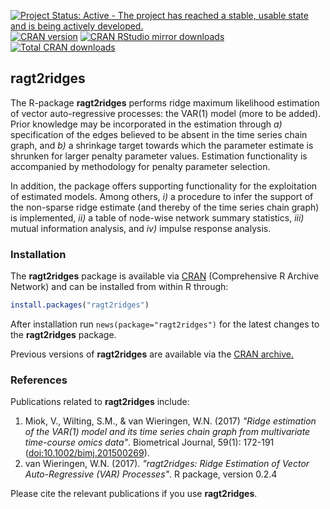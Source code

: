 [![Project Status: Active - The project has reached a stable, usable state and is being actively developed.](http://www.repostatus.org/badges/latest/active.svg)](http://www.repostatus.org/#active)
[![CRAN version](http://www.r-pkg.org/badges/version/ragt2ridges)](http://cran.r-project.org/package=ragt2ridges)
[![CRAN RStudio mirror downloads](http://cranlogs.r-pkg.org/badges/ragt2ridges)](http://cran.r-project.org/package=ragt2ridges/index.html)
[![Total CRAN downloads](http://cranlogs.r-pkg.org/badges/grand-total/ragt2ridges)](http://www.r-pkg.org/pkg/ragt2ridges)


**ragt2ridges**
---------------

The R-package **ragt2ridges** performs ridge maximum likelihood estimation of vector auto-regressive processes: the VAR(1) model (more to be added). Prior knowledge may be incorporated in the estimation through *a)* specification of the edges believed to be absent in the time series chain graph, and *b)* a shrinkage target towards which the parameter estimate is shrunken for larger penalty parameter values. Estimation functionality is accompanied by methodology for penalty parameter selection.

In addition, the package offers supporting functionality for the exploitation of estimated models. Among others, *i)* a procedure to infer the support of the non-sparse ridge estimate (and thereby of the time series chain graph) is implemented, *ii)* a table of node-wise network summary statistics, *iii)* mutual information analysis, and *iv)* impulse response analysis.  

### Installation

The **ragt2ridges** package is available via
[CRAN](http://cran.r-project.org/package=ragt2ridges) (Comprehensive R Archive Network) and can be installed from within R through:

```R
install.packages("ragt2ridges")
```

After installation run `news(package="ragt2ridges")` for the latest changes to the **ragt2ridges** package.

Previous versions of **ragt2ridges** are available via the [CRAN archive.](http://cran.r-project.org/src/contrib/Archive/ragt2ridges/)


### References

Publications related to **ragt2ridges** include:

 1. Miok, V., Wilting, S.M., & van Wieringen, W.N. (2017)
    *"Ridge estimation of the VAR(1) model and its time series chain graph from multivariate time-course omics data"*.
     Biometrical Journal, 59(1): 172-191
    ([doi:10.1002/bimj.201500269](http://onlinelibrary.wiley.com/doi/10.1002/bimj.201500269/abstract)). 
 2. van Wieringen, W.N. (2017). 
    *"ragt2ridges: Ridge Estimation of Vector Auto-Regressive (VAR) Processes"*. 
    R package, version 0.2.4
 
Please cite the relevant publications if you use **ragt2ridges**.
